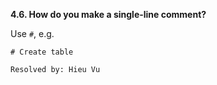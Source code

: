 **4.6. How do you make a single-line comment?**

Use `#`, e.g.
```
# Create table
```

`Resolved by: Hieu Vu`
